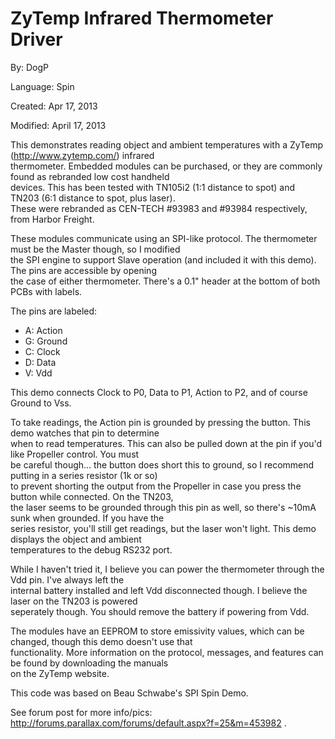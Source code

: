 # ZyTemp Infrared Thermometer Driver

By: DogP

Language: Spin

Created: Apr 17, 2013

Modified: April 17, 2013

This demonstrates reading object and ambient temperatures with a ZyTemp (http://www.zytemp.com/) infrared  
thermometer. Embedded modules can be purchased, or they are commonly found as rebranded low cost handheld  
devices. This has been tested with TN105i2 (1:1 distance to spot) and TN203 (6:1 distance to spot, plus laser).  
These were rebranded as CEN-TECH #93983 and #93984 respectively, from Harbor Freight.

These modules communicate using an SPI-like protocol. The thermometer must be the Master though, so I modified  
the SPI engine to support Slave operation (and included it with this demo). The pins are accessible by opening  
the case of either thermometer. There's a 0.1" header at the bottom of both PCBs with labels.

The pins are labeled:

*   A: Action
*   G: Ground
*   C: Clock 
*   D: Data
*   V: Vdd

This demo connects Clock to P0, Data to P1, Action to P2, and of course Ground to Vss.

To take readings, the Action pin is grounded by pressing the button. This demo watches that pin to determine  
when to read temperatures. This can also be pulled down at the pin if you'd like Propeller control. You must  
be careful though... the button does short this to ground, so I recommend putting in a series resistor (1k or so)  
to prevent shorting the output from the Propeller in case you press the button while connected. On the TN203,  
the laser seems to be grounded through this pin as well, so there's ~10mA sunk when grounded. If you have the  
series resistor, you'll still get readings, but the laser won't light. This demo displays the object and ambient  
temperatures to the debug RS232 port.

While I haven't tried it, I believe you can power the thermometer through the Vdd pin. I've always left the  
internal battery installed and left Vdd disconnected though. I believe the laser on the TN203 is powered  
seperately though. You should remove the battery if powering from Vdd.

The modules have an EEPROM to store emissivity values, which can be changed, though this demo doesn't use that  
functionality. More information on the protocol, messages, and features can be found by downloading the manuals  
on the ZyTemp website.

This code was based on Beau Schwabe's SPI Spin Demo.

See forum post for more info/pics: http://forums.parallax.com/forums/default.aspx?f=25&m=453982 .
